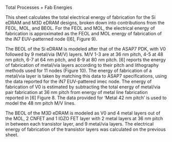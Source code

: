 Total Processes + Fab Energies

This sheet calculates the total electrical energy of fabrication for the Si eDRAM and M3D eDRAM designs, broken down into contributions from the FEOL, MOL, and BEOL. For the FEOL and MOL, the electrical energy of fabrication is approximated as the FEOL and MOL energy of fabrication of the iN7 EUV-patterned node ([6], Figure 9). 

The BEOL of the Si eDRAM is modeled after that of the ASAP7 PDK, with V0 followed by 9 metal/via (M/V) layers. M/V 1-3 are at 36 nm pitch, 4-5 at 48 nm pitch, 6-7 at 64 nm pitch, and 8-9 at 80 nm pitch. [6] reports the energy of fabrication of metal/via layers according to their pitch and lithography methods used for 11 nodes (Figure 10). The energy of fabrication of a metal/via layer is taken by matching this data to ASAP7 specifications, using the data reported for the iN7 EUV-pattered imec node. The energy of fabrication of V0 is estimated by subtracting the total energy of metal/via pair fabrication at 36 nm pitch from energy of metal line fabrication reported in [6] Figure 8. The data provided for ‘Metal 42 nm pitch’ is used to model the 48 nm pitch M/V lines.

The BEOL of the M3D eDRAM is modeled as V0 and 4 metal layers out of the MOL, 2 CNFET and 1 IGZO FET layer with 2 metal layers at 36 nm pitch in between each transistor layer, and 9 metal/via layers. The electrical energy of fabrication of the transistor layers was calculated on the previous sheet. 
